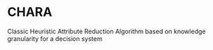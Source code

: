 # CHARA
Classic Heuristic Attribute Reduction Algorithm based on knowledge granularity for a decision system
